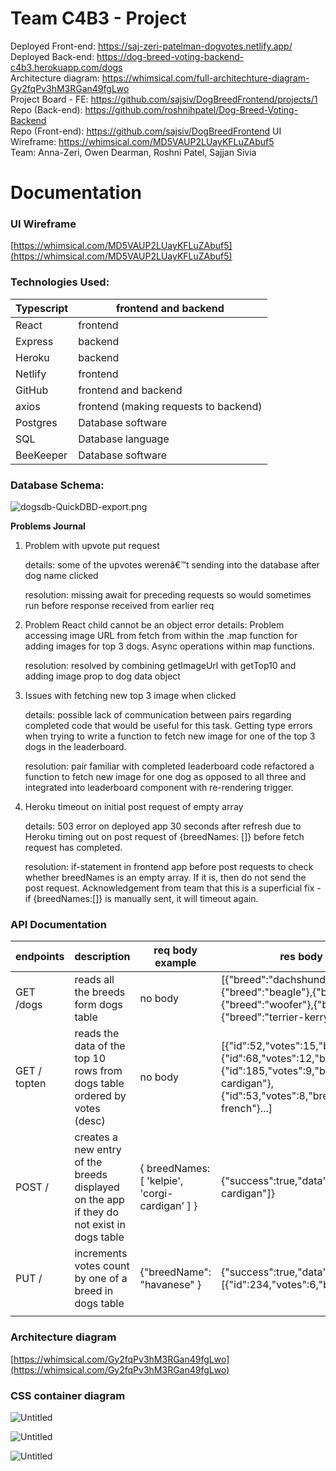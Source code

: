 # Team C4B3 - Project

Deployed Front-end: https://saj-zeri-patelman-dogvotes.netlify.app/   
Deployed Back-end: https://dog-breed-voting-backend-c4b3.herokuapp.com/dogs   
Architecture diagram: https://whimsical.com/full-architechture-diagram-Gy2fqPv3hM3RGan49fgLwo   
Project Board - FE: https://github.com/sajsiv/DogBreedFrontend/projects/1   
Repo (Back-end): https://github.com/roshnihpatel/Dog-Breed-Voting-Backend   
Repo (Front-end): https://github.com/sajsiv/DogBreedFrontend
UI Wireframe: https://whimsical.com/MD5VAUP2LUayKFLuZAbuf5    
Team: Anna-Zeri, Owen Dearman, Roshni Patel, Sajjan Sivia   

# Documentation

### UI Wireframe

[https://whimsical.com/MD5VAUP2LUayKFLuZAbuf5](https://whimsical.com/MD5VAUP2LUayKFLuZAbuf5)

### Technologies Used:

| Typescript | frontend and backend |
| --- | --- |
| React | frontend |
| Express | backend |
| Heroku | backend |
| Netlify | frontend |
| GitHub | frontend and backend |
| axios | frontend (making requests to backend) |
| Postgres | Database software |
| SQL | Database language |
| BeeKeeper | Database software |

### Database Schema:

![dogsdb-QuickDBD-export.png](Team%20C4B3%20-%20Project%209956e929ad6c4b238d58338014f6b229/dogsdb-QuickDBD-export.png)

**Problems Journal**

1. Problem with upvote put request 
    
    details: some of the upvotes werenâ€™t sending into the database after dog name clicked
    
    resolution: missing await for preceding requests so would sometimes run before response received from earlier req
    
2. Problem React child cannot be an object error
details: Problem accessing image URL from fetch from within the .map function for adding images for top 3 dogs. Async operations within map functions.
    
    resolution: resolved by combining getImageUrl with getTop10 and adding image prop to dog data object 
    
3. Issues with fetching new top 3 image when clicked
    
    details: possible lack of communication between pairs regarding completed code that would be useful for this task. Getting type errors when trying to write a function to fetch new image for one of the top 3 dogs in the leaderboard.
    
    resolution: pair familiar with completed leaderboard code refactored a function to fetch new image for one dog as opposed to all three and integrated into leaderboard component with re-rendering trigger.
    
4. Heroku timeout on initial post request of empty array
    
    details: 503 error on deployed app 30 seconds after refresh due to Heroku timing out on post request of {breedNames: []} before fetch request has completed.
    
    resolution: if-statement in frontend app before post requests to check whether breedNames is an empty array. If it is, then do not send the post request. Acknowledgement from team that this is a superficial fix - if {breedNames:[]} is manually sent, it will timeout again.
    

### API Documentation

| endpoints | description | req body example | res body example |
| --- | --- | --- | --- |
| GET /dogs | reads all the breeds form dogs table | no body | [{"breed":"dachshund"},{"breed":"beagle"},{"breed":"briard"},{"breed":"woofer"},{"breed":"pekinese"},{"breed":"terrier-kerryblue"}...] |
| GET / topten | reads the data of the top 10 rows from dogs table ordered by votes (desc) | no body | [{"id":52,"votes":15,"breed":"dingo"},{"id":68,"votes":12,"breed":"labradoodle"},{"id":185,"votes":9,"breed":"corgi-cardigan"},{"id":53,"votes":8,"breed":"bulldog-french"}...] |
| POST /  | creates a new entry of the breeds displayed on the app if they do not exist in dogs table | { breedNames: [ 'kelpie', 'corgi-cardigan' ] } | {"success":true,"data":["kelpie","corgi-cardigan"]} |
| PUT /  | increments votes count by one of a breed in dogs table | {"breedName": "havanese" } | {"success":true,"data":[{"id":234,"votes":6,"breed":"havanese"}]} |
|  |  |  |  |

### Architecture diagram

[https://whimsical.com/Gy2fqPv3hM3RGan49fgLwo](https://whimsical.com/Gy2fqPv3hM3RGan49fgLwo)

### CSS container diagram

![Untitled](Team%20C4B3%20-%20Project%209956e929ad6c4b238d58338014f6b229/Untitled.png)

![Untitled](Team%20C4B3%20-%20Project%209956e929ad6c4b238d58338014f6b229/Untitled%201.png)

![Untitled](Team%20C4B3%20-%20Project%209956e929ad6c4b238d58338014f6b229/Untitled%202.png)
